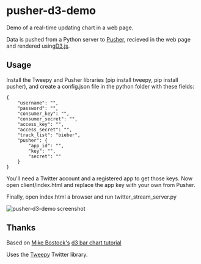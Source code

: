 # pusher-d3-demo

Demo of a real-time updating chart in a web page.

Data is pushed from a Python server to [Pusher](http://pusher.com/), recieved in the web page and rendered using[D3.js](http://mbostock.github.com/d3/).

## Usage

Install the Tweepy and Pusher libraries (pip install tweepy, pip install pusher), and create a config.json file in the python folder with these fields:

    {
        "username": "",
        "password": "",
        "consumer_key": "",
        "consumer_secret": "",
        "access_key": "",
        "access_secret": "",
        "track_list": "bieber",
        "pusher": {
            "app_id": "",
            "key": "",
            "secret": ""
        }
    }

You'll need a Twitter account and a registered app to get those keys. Now open client/index.html and replace the app key with your own from Pusher.

Finally, open index.html a browser and run twitter_stream_server.py

![pusher-d3-demo screenshot](http://i.imgur.com/G9Iacl.png)

## Thanks

Based on [Mike Bostock's](http://bost.ocks.org/mike) [d3 bar chart tutorial](http://mbostock.github.com/d3/tutorial/bar-2.html)

Uses the [Tweepy](http://tweepy.github.com/) Twitter library.